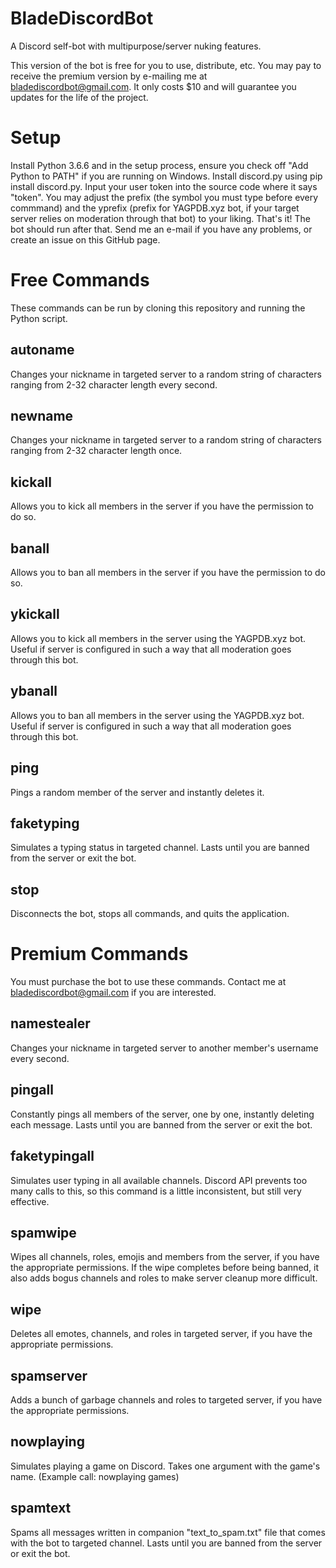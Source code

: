 # BladeDiscordBot
A Discord self-bot with multipurpose/server nuking features.

This version of the bot is free for you to use, distribute, etc. You may pay to receive the premium version by e-mailing me at bladediscordbot@gmail.com. It only costs $10 and will guarantee you updates for the life of the project.

# Setup
Install Python 3.6.6 and in the setup process, ensure you check off "Add Python to PATH" if you are running on Windows. Install discord.py using pip install discord.py. Input your user token into the source code where it says "token". You may adjust the prefix (the symbol you must type before every commmand) and the yprefix (prefix for YAGPDB.xyz bot, if your target server relies on moderation  through that bot) to your liking. That's it! The bot should run after that. Send me an e-mail if you have any problems, or create an issue on this GitHub page.

# Free Commands
These commands can be run by cloning this repository and running the Python script.

## autoname
Changes your nickname in targeted server to a random string of characters ranging from 2-32 character length every second.
## newname
Changes your nickname in targeted server to a random string of characters ranging from 2-32 character length once.
## kickall
Allows you to kick all members in the server if you have the permission to do so.
## banall
Allows you to ban all members in the server if you have the permission to do so.
## ykickall
Allows you to kick all members in the server using the YAGPDB.xyz bot. Useful if server is configured in such a way that all moderation goes through this bot.
## ybanall
Allows you to ban all members in the server using the YAGPDB.xyz bot. Useful if server is configured in such a way that all moderation goes through this bot.
## ping
Pings a random member of the server and instantly deletes it.
## faketyping
Simulates a typing status in targeted channel. Lasts until you are banned from the server or exit the bot.
## stop
Disconnects the bot, stops all commands, and quits the application.

# Premium Commands
You must purchase the bot to use these commands. Contact me at bladediscordbot@gmail.com if you are interested.

## namestealer
Changes your nickname in targeted server to another member's username every second.

## pingall
Constantly pings all members of the server, one by one, instantly deleting each message. Lasts until you are banned from the server or exit the bot.

## faketypingall
Simulates user typing in all available channels. Discord API prevents too many calls to this, so this command is a little inconsistent, but still very effective.

## spamwipe
Wipes all channels, roles, emojis and members from the server, if you have the appropriate permissions. If the wipe completes before being banned, it also adds bogus channels and roles to make server cleanup more difficult.

## wipe
Deletes all emotes, channels, and roles in targeted server, if you have the appropriate permissions.

## spamserver
Adds a bunch of garbage channels and roles to targeted server, if you have the appropriate permissions.

## nowplaying
Simulates playing a game on Discord. Takes one argument with the game's name. (Example call: nowplaying games)

## spamtext
Spams all messages written in companion "text_to_spam.txt" file that comes with the bot to targeted channel. Lasts until you are banned from the server or exit the bot.

